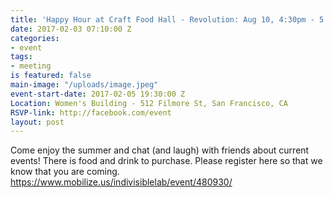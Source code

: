```yaml
---
title: 'Happy Hour at Craft Food Hall - Revolution: Aug 10, 4:30pm - 5:30PM'
date: 2017-02-03 07:10:00 Z
categories:
- event
tags:
- meeting
is featured: false
main-image: "/uploads/image.jpeg"
event-start-date: 2017-02-05 19:30:00 Z
Location: Women's Building - 512 Filmore St, San Francisco, CA
RSVP-link: http://facebook.com/event
layout: post
---
```


Come enjoy the summer and chat (and laugh) with friends about current events! There is food and drink to purchase. Please register here so that we know that you are coming.  https://www.mobilize.us/indivisiblelab/event/480930/